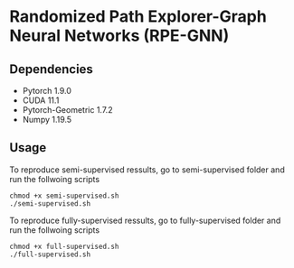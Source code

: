 # Randomized Path Explorer-Graph Neural Networks (RPE-GNN)

## Dependencies

* Pytorch 1.9.0
* CUDA 11.1
* Pytorch-Geometric 1.7.2
* Numpy 1.19.5

## Usage

To reproduce semi-supervised ressults, go to semi-supervised folder 
and run the follwoing scripts
```
chmod +x semi-supervised.sh
./semi-supervised.sh
```

To reproduce fully-supervised ressults, go to fully-supervised folder 
and run the follwoing scripts
```
chmod +x full-supervised.sh
./full-supervised.sh
```


